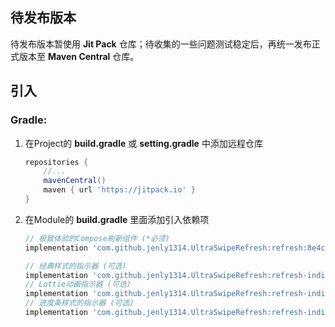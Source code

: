 
## 待发布版本

待发布版本暂使用 **Jit Pack** 仓库；待收集的一些问题测试稳定后，再统一发布正式版本至 **Maven Central** 仓库。

## 引入

### Gradle:

1. 在Project的 **build.gradle** 或 **setting.gradle** 中添加远程仓库

    ```gradle
    repositories {
        //...
        mavenCentral()
        maven { url 'https://jitpack.io' }
    }
    ```

2. 在Module的 **build.gradle** 里面添加引入依赖项

    ```gradle
    // 极致体验的Compose刷新组件 (*必须)
    implementation 'com.github.jenly1314.UltraSwipeRefresh:refresh:8e4c92baf3'
   
    // 经典样式的指示器 (可选)
    implementation 'com.github.jenly1314.UltraSwipeRefresh:refresh-indicator-classic:8e4c92baf3'
    // Lottie动画指示器 (可选)
    implementation 'com.github.jenly1314.UltraSwipeRefresh:refresh-indicator-lottie:8e4c92baf3'
    // 进度条样式的指示器 (可选)
    implementation 'com.github.jenly1314.UltraSwipeRefresh:refresh-indicator-progress:8e4c92baf3'
    ```
